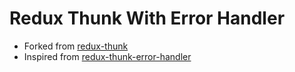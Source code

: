 # Redux Thunk With Error Handler

* Forked from [redux-thunk](https://github.com/reduxjs/redux-thunk)
* Inspired from [redux-thunk-error-handler](https://github.com/itaylor/thunk-centric-redux/tree/master/packages/redux-thunk-error-handler)